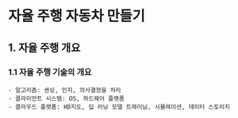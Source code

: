 # 자율 주행 자동차 만들기

## 1. 자율 주행 개요

### 1.1 자율 주행 기술의 개요

    - 알고리즘: 센싱, 인지, 의사결정을 처리
    - 클라이언트 시스템: OS, 하드웨어 플랫폼
    - 클라우드 플랫폼: HD지도, 딥 러닝 모델 트레이님, 시뮬레이션, 데이터 스토리지
